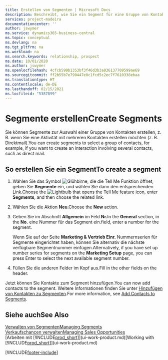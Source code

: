 ```yaml
---
title: Erstellen von Segmenten | Microsoft Docs
description: Beschreibt, wie Sie ein Segment für eine Gruppe von Kontakten in Business Central erstellen, beispielsweise um mehrere Kontakte mit einer Direktsendung anzusprechen.
services: project-madeira
documentationcenter: ''
author: jswymer
ms.service: dynamics365-business-central
ms.topic: conceptual
ms.devlang: na
ms.tgt_pltfrm: na
ms.workload: na
ms.search.keywords: relationship, prospect
ms.date: 10/01/2020
ms.author: jswymer
ms.openlocfilehash: 4cfcb599b1353bf3f46d3b3a036137709599ae69
ms.sourcegitcommit: ff2b55b7e790447e0c1fcd5c2ec7f7610338ebaa
ms.translationtype: HT
ms.contentlocale: de-DE
ms.lasthandoff: 02/15/2021
ms.locfileid: "5387899"
---
```

# <a name="create-segments"></a><span data-ttu-id="06f61-103">Segmente erstellen</span><span class="sxs-lookup"><span data-stu-id="06f61-103">Create Segments</span></span>
<span data-ttu-id="06f61-104">Sie können Segmente zur Auswahl einer Gruppe von Kontakten erstellen, z. B. wenn Sie eine Aktivität mit mehreren Kontakten erstellen möchten (z. B. Direktmail).</span><span class="sxs-lookup"><span data-stu-id="06f61-104">You can create segments to select a group of contacts, for example, if you want to create an interaction involving several contacts, such as direct mail.</span></span>

## <a name="to-create-a-segment"></a><span data-ttu-id="06f61-105">So erstellen Sie ein Segment</span><span class="sxs-lookup"><span data-stu-id="06f61-105">To create a segment</span></span>
1. <span data-ttu-id="06f61-106">Wählen Sie das Symbol ![Glühbirne, die die Tell Me Funktion öffnet](media/ui-search/search_small.png "Was möchten Sie tun?"), geben Sie **Segmente** ein, und wählen Sie dann den entsprechenden Link.</span><span class="sxs-lookup"><span data-stu-id="06f61-106">Choose the ![Lightbulb that opens the Tell Me feature](media/ui-search/search_small.png "Tell me what you want to do") icon, enter **Segments**, and then choose the related link.</span></span>
2. <span data-ttu-id="06f61-107">Wählen Sie die Aktion **Neu**.</span><span class="sxs-lookup"><span data-stu-id="06f61-107">Choose the **New** action.</span></span>
3. <span data-ttu-id="06f61-108">Geben Sie im Abschnitt **Allgemein** im Feld **Nr.**</span><span class="sxs-lookup"><span data-stu-id="06f61-108">In the **General** section, in the **No.**</span></span> <span data-ttu-id="06f61-109">eine Nummer für das Segment ein.</span><span class="sxs-lookup"><span data-stu-id="06f61-109">field, enter a number for the segment.</span></span>

    <span data-ttu-id="06f61-110">Wenn Sie auf der Seite **Marketing & Vertrieb Einr.** Nummernserien für Segmente eingerichtet haben, können Sie alternativ die nächste verfügbare Segmentnummer einfügen.</span><span class="sxs-lookup"><span data-stu-id="06f61-110">Alternatively, if you have set up number series for segments on the **Marketing Setup** page, you can press Enter to select the next available segment number.</span></span>
4. <span data-ttu-id="06f61-111">Füllen Sie die anderen Felder im Kopf aus.</span><span class="sxs-lookup"><span data-stu-id="06f61-111">Fill in the other fields on the header.</span></span>

<span data-ttu-id="06f61-112">Jetzt können Sie Kontakte zum Segment hinzufügen.</span><span class="sxs-lookup"><span data-stu-id="06f61-112">You can now add contacts to the segment.</span></span> <span data-ttu-id="06f61-113">Weitere Informationen finden Sie unter [Hinzufügen von Kontakten zu Segmenten](marketing-add-contact-segment.md).</span><span class="sxs-lookup"><span data-stu-id="06f61-113">For more information, see [Add Contacts to Segments](marketing-add-contact-segment.md).</span></span>

## <a name="see-also"></a><span data-ttu-id="06f61-114">Siehe auch</span><span class="sxs-lookup"><span data-stu-id="06f61-114">See Also</span></span>
[<span data-ttu-id="06f61-115">Verwalten von Segmenten</span><span class="sxs-lookup"><span data-stu-id="06f61-115">Managing Segments</span></span>](marketing-segments.md)  
[<span data-ttu-id="06f61-116">Verkaufschancen verwalten</span><span class="sxs-lookup"><span data-stu-id="06f61-116">Managing Sales Opportunities</span></span>](marketing-manage-sales-opportunities.md)  
<span data-ttu-id="06f61-117">[Arbeiten mit [!INCLUDE[prod_short](includes/prod_short.md)]](ui-work-product.md)</span><span class="sxs-lookup"><span data-stu-id="06f61-117">[Working with [!INCLUDE[prod_short](includes/prod_short.md)]](ui-work-product.md)</span></span>  


[!INCLUDE[footer-include](includes/footer-banner.md)]
